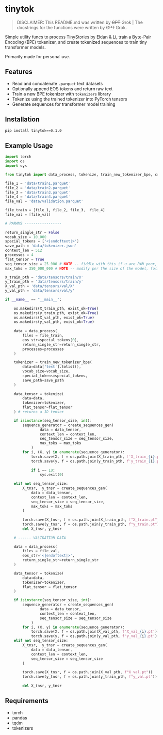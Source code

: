 # tinytok

> DISCLAIMER: This README.md was written by ~~GPT~~ Grok | The docstrings for the functions were written by ~~GPT~~ Grok.

Simple utility funcs to process TinyStories by Eldan & Li, train a Byte-Pair Encoding (BPE) tokenizer, and create tokenized sequences to train tiny transformer models.

Primarily made for personal use.

## Features

- Read and concatenate `.parquet` text datasets
- Optionally append EOS tokens and return raw text
- Train a new BPE tokenizer with `tokenizers` library
- Tokenize using the trained tokenizer into PyTorch tensors
- Generate sequences for transformer model training

## Installation

```bash
pip install tinytok==0.1.0
```

## Example Usage

```python
import torch
import os
import sys

from tinytok import data_process, tokenize, train_new_tokenizer_bpe, create_sequences_gen

file_1 = 'data/train1.parquet'
file_2 = 'data/train2.parquet'
file_3 = 'data/train3.parquet'
file_4 = 'data/train4.parquet'
file_val = 'data/validation.parquet'

file_train = [file_1, file_2, file_3,  file_4]
file_val = [file_val]

# PARAMS -----------------
 
return_single_str = False
vocab_size = 10_000
special_tokens = ['<|endoftext|>']
save_path = 'data/tokenizer.json'
context_len = 512
processes = 4
flat_tensor = True
seq_tensor_size = 25_000 # NOTE -- fiddle with this if u are RAM poor, lol.
max_toks = 350_000_000 # NOTE -- modify per the size of the model, following chincilla scaling laws, where num_params * 20 = ideal_training_tok_size

X_train_pth = 'data/tensors/train/X'
y_train_pth = 'data/tensors/train/y'
X_val_pth = 'data/tensors/val/X'
y_val_pth = 'data/tensors/val/y'

if __name__ == "__main__":
   
    os.makedirs(X_train_pth, exist_ok=True)
    os.makedirs(y_train_pth, exist_ok=True)
    os.makedirs(X_val_pth, exist_ok=True)
    os.makedirs(y_val_pth, exist_ok=True)
    
    data = data_process(
        files = file_train,
        eos_str=special_tokens[0],
        return_single_str=return_single_str,
        processes=processes
    )

    tokenizer = train_new_tokenizer_bpe(
        data=data['text'].tolist(),
        vocab_size=vocab_size,
        special_tokens=special_tokens,
        save_path=save_path
    )
    
    data_tensor = tokenize(
        data=data,
        tokenizer=tokenizer,
        flat_tensor=flat_tensor
    ) # returns a 1D tensor

    if isinstance(seq_tensor_size, int):
        sequence_generator = create_sequences_gen(
                data = data_tensor,
                context_len = context_len,
                seq_tensor_size = seq_tensor_size,
                max_toks = max_toks
            )       
        for i, (X, y) in enumerate(sequence_generator):
            torch.save(X, f = os.path.join(X_train_pth, f'X_train_{i}.pt'))
            torch.save(y, f = os.path.join(y_train_pth, f'y_train_{i}.pt') )
            
            if i == 10:
                sys.exit(0) 
            
    elif not seq_tensor_size:
        X_tnsr,  y_tnsr = create_sequences_gen(
            data = data_tensor,
            context_len = context_len,
            seq_tensor_size = seq_tensor_size,
            max_toks = max_toks
        )
        
        torch.save(X_tnsr, f = os.path.join(X_train_pth, f"X_train.pt"))
        torch.save(y_tnsr, f = os.path.join(y_train_pth, f"y_train.pt")) 
        del X_tnsr, y_tnsr 
        
    # ------ VALIDATION DATA

    data = data_process(
        files = file_val, 
        eos_str='<|endoftext|>',
        return_single_str=return_single_str
    )

    data_tensor = tokenize(
        data=data,
        tokenizer=tokenizer,
        flat_tensor = flat_tensor
    )

    if isinstance(seq_tensor_size, int):
        sequence_generator = create_sequences_gen(
                data = data_tensor,
                context_len = context_len,
                seq_tensor_size = seq_tensor_size
            ) 
        for i, (X, y) in enumerate(sequence_generator):
            torch.save(X, f = os.path.join(X_val_pth, f'X_val_{i}.pt'))
            torch.save(y, f = os.path.join(y_val_pth, f'y_val_{i}.pt') )
    elif not seq_tensor_size:
        X_tnsr,  y_tnsr = create_sequences_gen(
            data = data_tensor,
            context_len = context_len,
            seq_tensor_size = seq_tensor_size
        )
        
        torch.save(X_tnsr, f = os.path.join(X_val_pth, f"X_val.pt"))
        torch.save(y_tnsr, f = os.path.join(y_train_pth, f"y_val.pt")) 
        
        del X_tnsr, y_tnsr 
```

## Requirements

- torch
- pandas
- tqdm
- tokenizers